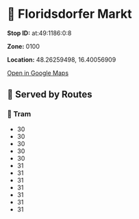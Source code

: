 # 🚉 Floridsdorfer Markt


**Stop ID:** at:49:1186:0:8

**Zone:** 0100

**Location:** 48.26259498, 16.40056909

[Open in Google Maps](https://www.google.com/maps?q=48.26259498,16.40056909)

## 🚆 Served by Routes

### 🚊 Tram
- 30
- 30
- 30
- 30
- 30
- 31
- 31
- 31
- 31
- 31
- 31
- 31
